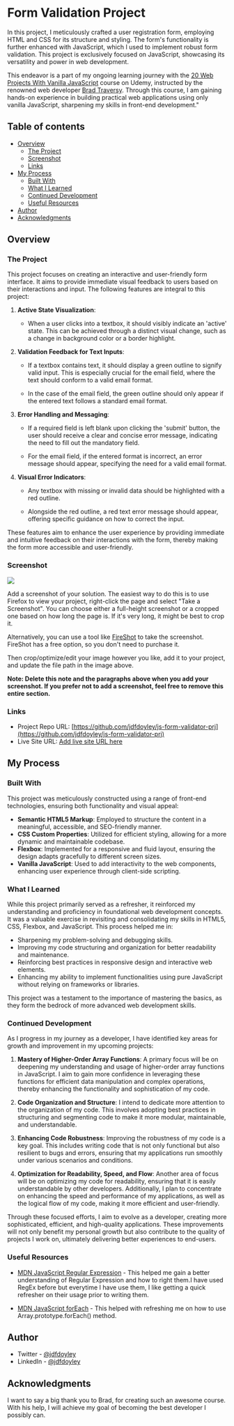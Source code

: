 # Form Validation Project

In this project, I meticulously crafted a user registration form, employing HTML and CSS for its structure and styling. The form's functionality is further enhanced with JavaScript, which I used to implement robust form validation. This project is exclusively focused on JavaScript, showcasing its versatility and power in web development.

This endeavor is a part of my ongoing learning journey with the [20 Web Projects With Vanilla JavaScript](https://www.udemy.com/course/web-projects-with-vanilla-javascript/) course on Udemy, instructed by the renowned web developer [Brad Traversy](https://www.udemy.com/user/brad-traversy/). Through this course, I am gaining hands-on experience in building practical web applications using only vanilla JavaScript, sharpening my skills in front-end development."

## Table of contents

- [Overview](#overview)
  - [The Project](#the-project)
  - [Screenshot](#screenshot)
  - [Links](#links)
- [My Process](#my-process)
  - [Built With](#built-with)
  - [What I Learned](#what-i-learned)
  - [Continued Development](#continued-development)
  - [Useful Resources](#useful-resources)
- [Author](#author)
- [Acknowledgments](#acknowledgments)

## Overview

### The Project

This project focuses on creating an interactive and user-friendly form interface. It aims to provide immediate visual feedback to users based on their interactions and input. The following features are integral to this project:

1. **Active State Visualization**:

    - When a user clicks into a textbox, it should visibly indicate an 'active' state. This can be achieved through a distinct visual change, such as a change in background color or a border highlight.

2. **Validation Feedback for Text Inputs**:

    - If a textbox contains text, it should display a green outline to signify valid input. This is especially crucial for the email field, where the text should conform to a valid email format.

    - In the case of the email field, the green outline should only appear if the entered text follows a standard email format.

3. **Error Handling and Messaging**:

    - If a required field is left blank upon clicking the 'submit' button, the user should receive a clear and concise error message, indicating the need to fill out the mandatory field.

    - For the email field, if the entered format is incorrect, an error message should appear, specifying the need for a valid email format.

4. **Visual Error Indicators**:

    - Any textbox with missing or invalid data should be highlighted with a red outline.

    - Alongside the red outline, a red text error message should appear, offering specific guidance on how to correct the input.

These features aim to enhance the user experience by providing immediate and intuitive feedback on their interactions with the form, thereby making the form more accessible and user-friendly.

### Screenshot

![](./screenshot.jpg)

Add a screenshot of your solution. The easiest way to do this is to use Firefox to view your project, right-click the page and select "Take a Screenshot". You can choose either a full-height screenshot or a cropped one based on how long the page is. If it's very long, it might be best to crop it.

Alternatively, you can use a tool like [FireShot](https://getfireshot.com/) to take the screenshot. FireShot has a free option, so you don't need to purchase it.

Then crop/optimize/edit your image however you like, add it to your project, and update the file path in the image above.

**Note: Delete this note and the paragraphs above when you add your screenshot. If you prefer not to add a screenshot, feel free to remove this entire section.**

### Links

- Project Repo URL: [https://github.com/jdfdoyley/js-form-validator-prj](https://github.com/jdfdoyley/js-form-validator-prj)
- Live Site URL: [Add live site URL here](https://your-live-site-url.com)

## My Process

### Built With

This project was meticulously constructed using a range of front-end technologies, ensuring both functionality and visual appeal:

- **Semantic HTML5 Markup**: Employed to structure the content in a meaningful, accessible, and SEO-friendly manner.
- **CSS Custom Properties**: Utilized for efficient styling, allowing for a more dynamic and maintainable codebase.
- **Flexbox**: Implemented for a responsive and fluid layout, ensuring the design adapts gracefully to different screen sizes.
- **Vanilla JavaScript**: Used to add interactivity to the web components, enhancing user experience through client-side scripting.

### What I Learned

While this project primarily served as a refresher, it reinforced my understanding and proficiency in foundational web development concepts. It was a valuable exercise in revisiting and consolidating my skills in HTML5, CSS, Flexbox, and JavaScript. This process helped me in:

- Sharpening my problem-solving and debugging skills.
- Improving my code structuring and organization for better readability and maintenance.
- Reinforcing best practices in responsive design and interactive web elements.
- Enhancing my ability to implement functionalities using pure JavaScript without relying on frameworks or libraries.

This project was a testament to the importance of mastering the basics, as they form the bedrock of more advanced web development skills.

### Continued Development

As I progress in my journey as a developer, I have identified key areas for growth and improvement in my upcoming projects:

1. **Mastery of Higher-Order Array Functions**: A primary focus will be on deepening my understanding and usage of higher-order array functions in JavaScript. I aim to gain more confidence in leveraging these functions for efficient data manipulation and complex operations, thereby enhancing the functionality and sophistication of my code.

2. **Code Organization and Structure**: I intend to dedicate more attention to the organization of my code. This involves adopting best practices in structuring and segmenting code to make it more modular, maintainable, and understandable.

3. **Enhancing Code Robustness**: Improving the robustness of my code is a key goal. This includes writing code that is not only functional but also resilient to bugs and errors, ensuring that my applications run smoothly under various scenarios and conditions.

4. **Optimization for Readability, Speed, and Flow**: Another area of focus will be on optimizing my code for readability, ensuring that it is easily understandable by other developers. Additionally, I plan to concentrate on enhancing the speed and performance of my applications, as well as the logical flow of my code, making it more efficient and user-friendly.

Through these focused efforts, I aim to evolve as a developer, creating more sophisticated, efficient, and high-quality applications. These improvements will not only benefit my personal growth but also contribute to the quality of projects I work on, ultimately delivering better experiences to end-users.

### Useful Resources

- [MDN JavaScript Regular Expression](https://developer.mozilla.org/en-US/docs/Web/JavaScript/Guide/Regular_expressions) - This helped me gain a better understanding of Regular Expression and how to right them.I have used RegEx before but everytime I have use them, I like getting a quick refresher on their usage prior to writing them.

- [MDN JavaScript forEach](https://developer.mozilla.org/en-US/docs/Web/JavaScript/Reference/Global_Objects/Array/forEach) - This helped with refreshing me on how to use Array.prototype.forEach() method.

## Author

- Twitter - [@jdfdoyley](https://twitter.com/jdfdoyley)
- LinkedIn - [@jdfdoyley](https://www.linkedin.com/in/jdfdoyley/)

## Acknowledgments

I want to say a big thank you to Brad, for creating such an awesome course. With his help, I will achieve my goal of becoming the best developer I possibly can.
